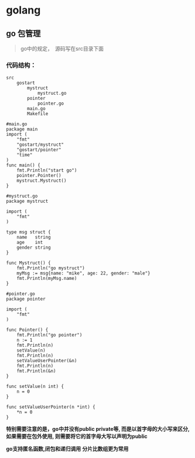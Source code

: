 # golang

## go 包管理
> go中的规定，　源码写在src目录下面

### 代码结构：
    src
        gostart
            mystruct
                mystruct.go
            pointer
                pointer.go
            main.go
            Makefile
     
```golang
#main.go
package main
import (
    "fmt"
    "gostart/mystruct"
    "gostart/pointer"
    "time"
)
func main() {
    fmt.Println("start go")
    pointer.Pointer()
    mystruct.Mystruct()
}
```
```golang
#mystruct.go
package mystruct

import (
    "fmt"
)

type msg struct {
    name   string
    age    int
    gender string
}

func Mystruct() {
    fmt.Println("go mystruct")
    myMsg := msg{name: "mike", age: 22, gender: "male"}
    fmt.Println(myMsg.name)
}
```

```golang
#pointer.go
package pointer

import (
    "fmt"
)

func Pointer() {
    fmt.Println("go pointer")
    n := 1
    fmt.Println(n)
    setValue(n)
    fmt.Println(n)
    setValueUserPointer(&n)
    fmt.Println(n)
    fmt.Println(&n)
}

func setValue(n int) {
    n = 0
}

func setValueUserPointer(n *int) {
    *n = 0
}
```

**特别需要注意的是，go中并没有public private等, 而是以首字母的大小写来区分, 如果需要在包外使用, 则需要将它的首字母大写以声明为public**

**go支持匿名函数,闭包和递归调用**
**分片比数组更为常用**